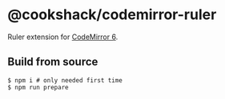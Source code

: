 # @cookshack/codemirror-ruler

Ruler extension for [CodeMirror 6](https://codemirror.net/).

## Build from source

```
$ npm i # only needed first time
$ npm run prepare
```
